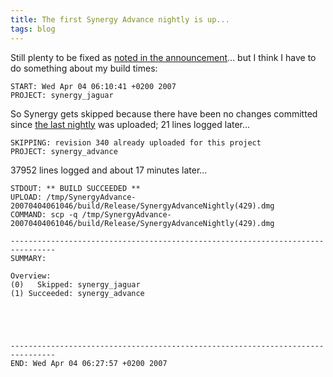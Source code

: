 ```yaml
---
title: The first Synergy Advance nightly is up...
tags: blog
---
```


Still plenty to be fixed as [noted in the announcement](http://wincent.dev/a/news/archives/2007/04/synergy_advance_9.php)... but I think I have to do something about my build times:

    START: Wed Apr 04 06:10:41 +0200 2007
    PROJECT: synergy_jaguar

So Synergy gets skipped because there have been no changes committed since [the last nightly](http://wincent.dev/a/about/wincent/weblog/nightlog/archives/2007/03/synergy_revision_340.php) was uploaded; 21 lines logged later...

    SKIPPING: revision 340 already uploaded for this project
    PROJECT: synergy_advance

37952 lines logged and about 17 minutes later...

    STDOUT: ** BUILD SUCCEEDED **
    UPLOAD: /tmp/SynergyAdvance-20070404061046/build/Release/SynergyAdvanceNightly(429).dmg
    COMMAND: scp -q /tmp/SynergyAdvance-20070404061046/build/Release/SynergyAdvanceNightly(429).dmg

    --------------------------------------------------------------------------------
    SUMMARY:

    Overview:
    (0)   Skipped: synergy_jaguar
    (1) Succeeded: synergy_advance





    --------------------------------------------------------------------------------
    END: Wed Apr 04 06:27:57 +0200 2007
